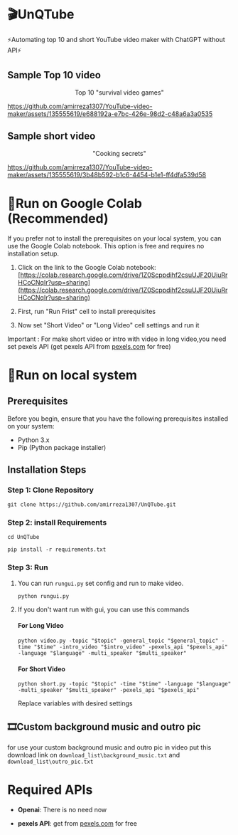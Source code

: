 # 🎬UnQTube
⚡Automating top 10 and short YouTube video maker with ChatGPT without API⚡

## Sample Top 10 video

<div align="center">
Top 10 "survival video games"
</div>

https://github.com/amirreza1307/YouTube-video-maker/assets/135555619/e688192a-e7bc-426e-98d2-c48a6a3a0535

## Sample short video
<div align="center">
"Cooking secrets"
</div>



https://github.com/amirreza1307/YouTube-video-maker/assets/135555619/3b48b592-b1c6-4454-b1e1-ff4dfa539d58


# 🚀Run on Google Colab (Recommended)

If you prefer not to install the prerequisites on your local system, you can use the Google Colab notebook. This option is free and requires no installation setup.

1. Click on the link to the Google Colab notebook: [https://colab.research.google.com/drive/1Z0Scppdihf2csuUJF20UiuRrHCoCNqIr?usp=sharing](https://colab.research.google.com/drive/1Z0Scppdihf2csuUJF20UiuRrHCoCNqIr?usp=sharing)
   
2. First, run "Run Frist" cell to install prerequisites

3. Now set "Short Video" or "Long Video" cell settings and run it

Important : For make short video or intro with video in long video,you need set pexels API (get pexels API from [pexels.com](pexels.com) for free)

# 🎥Run on local system
## Prerequisites

Before you begin, ensure that you have the following prerequisites installed on your system:
- Python 3.x
- Pip (Python package installer)

## Installation Steps
### Step 1: Clone Repository
   ```
   git clone https://github.com/amirreza1307/UnQTube.git
   ```
### Step 2: install Requirements

   ```
   cd UnQTube
   ```
   ```
   pip install -r requirements.txt
   ```
### Step 3: Run

1. You can run `rungui.py` set config and run to make video. 

   ```
   python rungui.py
   ```
2. If you don't want run with gui, you can use this commands
   #### For Long Video
   ```
   python video.py -topic "$topic" -general_topic "$general_topic" -time "$time" -intro_video "$intro_video" -pexels_api "$pexels_api" -language "$language" -multi_speaker "$multi_speaker"
   ```
   #### For Short Video
   ```
   python short.py -topic "$topic" -time "$time" -language "$language" -multi_speaker "$multi_speaker" -pexels_api "$pexels_api"
   ```
   Replace variables with desired settings

## 🎞️Custom background music and outro pic

for use your custom background music and outro pic in video put this download link on `download_list\background_music.txt` and `download_list\outro_pic.txt`

# Required APIs

- **Openai**: There is no need now

- **pexels API**: get from [pexels.com](pexels.com) for free
